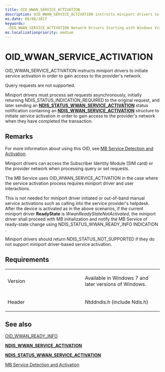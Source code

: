 ```yaml
---
title: OID_WWAN_SERVICE_ACTIVATION
description: OID_WWAN_SERVICE_ACTIVATION instructs miniport drivers to initiate service activation in order to gain access to the provider's network.
ms.date: 08/08/2017
keywords: 
 -OID_WWAN_SERVICE_ACTIVATION Network Drivers Starting with Windows Vista
ms.localizationpriority: medium
---
```


# OID\_WWAN\_SERVICE\_ACTIVATION


OID\_WWAN\_SERVICE\_ACTIVATION instructs miniport drivers to initiate service activation in order to gain access to the provider's network.

Query requests are not supported.

Miniport drivers must process set requests asynchronously, initially returning NDIS\_STATUS\_INDICATION\_REQUIRED to the original request, and later sending an [**NDIS\_STATUS\_WWAN\_SERVICE\_ACTIVATION**](ndis-status-wwan-service-activation.md) status notification containing an [**NDIS\_WWAN\_SERVICE\_ACTIVATION**](/windows-hardware/drivers/ddi/ndiswwan/ns-ndiswwan-_ndis_wwan_service_activation) structure to initiate service activation in order to gain access to the provider's network when they have completed the transaction.

## Remarks

For more information about using this OID, see [MB Service Detection and Activation](./mb-service-detection-and-activation.md).

Miniport drivers can access the Subscriber Identity Module (SIM card) or the provider network when processing query or set requests.

The MB Service uses OID\_WWAN\_SERVICE\_ACTIVATION in the case where the service activation process requires miniport driver and user interactions.

This is not needed for miniport driver initiated or out-of-band manual service activations such as calling into the service provider's helpdesk. After the device is activated as in the above scenarios, if the current miniport driver **ReadyState** is *WwanReadyStateNotActivated*, the miniport driver shall proceed with MB initialization and notify the MB Service of ready-state change using NDIS\_STATUS\_WWAN\_READY\_INFO INDICATION .

Miniport drivers should return NDIS\_STATUS\_NOT\_SUPPORTED if they do not support miniport driver-based service activation.

## Requirements

<table>
<colgroup>
<col width="50%" />
<col width="50%" />
</colgroup>
<tbody>
<tr class="odd">
<td><p>Version</p></td>
<td><p>Available in Windows 7 and later versions of Windows.</p></td>
</tr>
<tr class="even">
<td><p>Header</p></td>
<td>Ntddndis.h (include Ndis.h)</td>
</tr>
</tbody>
</table>

## See also


[OID\_WWAN\_READY\_INFO](oid-wwan-ready-info.md)

[**NDIS\_WWAN\_SERVICE\_ACTIVATION**](/windows-hardware/drivers/ddi/ndiswwan/ns-ndiswwan-_ndis_wwan_service_activation)

[**NDIS\_STATUS\_WWAN\_SERVICE\_ACTIVATION**](ndis-status-wwan-service-activation.md)

[MB Service Detection and Activation](./mb-service-detection-and-activation.md)

 

